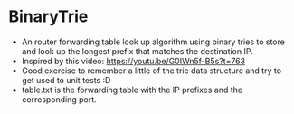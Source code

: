 # BinaryTrie
- An router forwarding table look up algorithm using binary tries to store and look up the longest prefix that matches the destination IP.
- Inspired by this video: https://youtu.be/G0IWn5f-B5s?t=763
- Good exercise to remember a little of the trie data structure and try to get used to unit tests :D
- table.txt is the forwarding table with the IP prefixes and the corresponding port.
